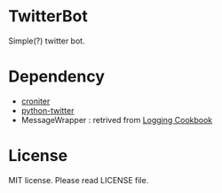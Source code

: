 # TwitterBot

Simple(?) twitter bot.

# Dependency

- [croniter](https://github.com/taichino/croniter)
- [python-twitter](https://github.com/bear/python-twitter)
- MessageWrapper : retrived from [Logging Cookbook](https://docs.python.org/3/howto/logging-cookbook.html#use-of-alternative-formatting-styles)

# License

MIT license. Please read LICENSE file.
